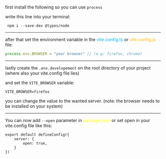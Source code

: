 
first install the following so you can use `process` 

write this line into your terminal:

```JS
 npm i --save-dev @types/node
```

---


after that set the environment variable in the <span style="color:#00b0f0">vite.config.ts</span> or <span style="color:#ffc000">vite.config.js</span> file:

```TypeScript
process.env.BROWSER = "your browser" // (e.g: firefox, chrome)
```

--- 

lastly create the `.env.developement` on the root directory of your project (where also your vite.config file lies)

and set the `VITE_BROWSER` variable:

```JS
VITE_BROWSER=firefox
```

you can change the value to the wanted server. (note: the browser needs to be installed on your system)


---

You can now add `--open` parameter in <span style="color:#ffff00">package.json</span> or set open in your vite.config file like this:

```JS
export default defineConfig({
    server: {
        open: true,
    }
})
```


